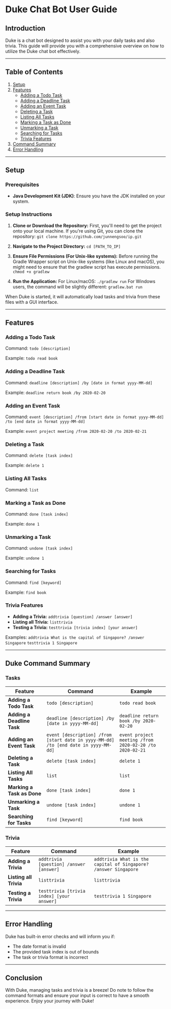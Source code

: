 # Duke Chat Bot User Guide

## Introduction

Duke is a chat bot designed to assist you with your daily tasks and also trivia. This guide will provide you with a comprehensive overview on how to utilize the Duke chat bot effectively.

---

## Table of Contents
1. [Setup](#setup)
2. [Features](#features)
    * [Adding a Todo Task](#adding-a-todo-task)
    * [Adding a Deadline Task](#adding-a-deadline-task)
    * [Adding an Event Task](#adding-an-event-task)
    * [Deleting a Task](#deleting-a-task)
    * [Listing All Tasks](#listing-all-tasks)
    * [Marking a Task as Done](#marking-a-task-as-done)
    * [Unmarking a Task](#unmarking-a-task)
    * [Searching for Tasks](#searching-for-tasks)
    * [Trivia Features](#trivia-features)
3. [Command Summary](#duke-command-summary)
4. [Error Handling](#error-handling)

---

## Setup

### Prerequisites

- **Java Development Kit (JDK)**: Ensure you have the JDK installed on your system.

### Setup Instructions

1. **Clone or Download the Repository:**
First, you'll need to get the project onto your local machine. If you're using Git, you can clone the repository:
`git clone https://github.com/junnengsoo/ip.git`

2. **Navigate to the Project Directory:**
`cd [PATH_TO_IP]`

3. **Ensure File Permissions (For Unix-like systems):**
Before running the Gradle Wrapper script on Unix-like systems (like Linux and macOS), you might need to ensure that the gradlew script has execute permissions.
`chmod +x gradlew`

4. **Run the Application:**
For Linux/macOS:
`./gradlew run`
For Windows users, the command will be slightly different:
`gradlew.bat run`

When Duke is started, it will automatically load tasks and trivia from these files with a GUI interface.

---

## Features

### Adding a Todo Task

Command: `todo [description]`

Example:
`todo read book`


### Adding a Deadline Task

Command: `deadline [description] /by [date in format yyyy-MM-dd]`

Example:
`deadline return book /by 2020-02-20`


### Adding an Event Task

Command: `event [description] /from [start date in format yyyy-MM-dd] /to [end date in format yyyy-MM-dd]`

Example:
`event project meeting /from 2020-02-20 /to 2020-02-21`


### Deleting a Task

Command: `delete [task index]`

Example:
`delete 1`


### Listing All Tasks

Command: `list`

### Marking a Task as Done

Command: `done [task index]`

Example:
`done 1`


### Unmarking a Task

Command: `undone [task index]`

Example:
`undone 1`


### Searching for Tasks

Command: `find [keyword]`

Example:
`find book`


### Trivia Features

* **Adding a Trivia:** `addtrivia [question] /answer [answer]`
* **Listing all Trivia:** `listtrivia`
* **Testing a Trivia:** `testtrivia [trivia index] [your answer]`

Examples:
`addtrivia What is the capital of Singapore? /answer Singapore`
`testtrivia 1 Singapore`


---

## Duke Command Summary

### Tasks

| Feature                    | Command                                               | Example                                                 |
|----------------------------|-------------------------------------------------------|---------------------------------------------------------|
| **Adding a Todo Task**     | `todo [description]`                                  | `todo read book`                                        |
| **Adding a Deadline Task** | `deadline [description] /by [date in yyyy-MM-dd]`      | `deadline return book /by 2020-02-20`                   |
| **Adding an Event Task**   | `event [description] /from [start date in yyyy-MM-dd] /to [end date in yyyy-MM-dd]` | `event project meeting /from 2020-02-20 /to 2020-02-21` |
| **Deleting a Task**        | `delete [task index]`                                 | `delete 1`                                              |
| **Listing All Tasks**      | `list`                                                | `list`                                                  |
| **Marking a Task as Done** | `done [task index]`                                   | `done 1`                                                |
| **Unmarking a Task**       | `undone [task index]`                                 | `undone 1`                                              |
| **Searching for Tasks**    | `find [keyword]`                                      | `find book`                                             |

### Trivia

| Feature                 | Command                                               | Example                                                         |
|-------------------------|-------------------------------------------------------|-----------------------------------------------------------------|
| **Adding a Trivia**     | `addtrivia [question] /answer [answer]`               | `addtrivia What is the capital of Singapore? /answer Singapore` |
| **Listing all Trivia**  | `listtrivia`                                          | `listtrivia`                                                    |
| **Testing a Trivia**    | `testtrivia [trivia index] [your answer]`             | `testtrivia 1 Singapore`                                        |

---

## Error Handling

Duke has built-in error checks and will inform you if:
* The date format is invalid
* The provided task index is out of bounds
* The task or trivia format is incorrect

---

## Conclusion

With Duke, managing tasks and trivia is a breeze! Do note to follow the command formats and ensure your input is correct to have a smooth experience. Enjoy your journey with Duke!

